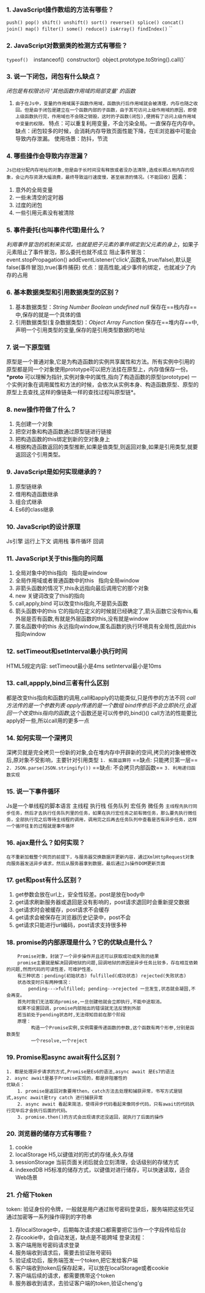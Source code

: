 ### 1. JavaScript操作数组的方法有哪些？
`push()
pop()
shift()
unshift()
sort()
reverse()
splice()
concat()
join()
map()
filter()
some()
reduce()
isArray()
findIndex()`
``
### 2. JavaScript对数据类的检测方式有哪些？
`typeof() 
`instanceof()`
`constructor()`
`object.prototype.toString().call()`                     
### 3. 说一下闭包，闭包有什么缺点？
*闭包是有权限访问 '其他函数作用域的局部变量' 的函数*
1. `由于在Js中，变量的作用域属于函数作用域，函数执行后作用域就会被清理，内存也随之收回。但是由于闭包是建立在一个函数内部的子函数，由于其可访问上级作用域的原因，即使上级函数执行完，作用域也不会随之销毁，这时的子函数(闭包),便拥有了访问上级作用域中变量的权限。`
特点：可以重复利用变量，不会污染全局。一直保存在内存中。
缺点：闭包较多的时候，会消耗内存导致页面性能下降，在IE浏览器中可能会导致内存泄漏。
使用场景：防抖，节流
### 4. 哪些操作会导致内存泄漏？
`Js已经分配内存地址的对象,但是由于长时间没有释放或者没办法清除,造成长期占用内存的现象，会让内存资源大幅浪费，最终导致运行速度慢，甚至崩溃的情况。(不能回收)`
因素：
1. 意外的全局变量
2. 一些未清空的定时器
3. 过度的闭包
4. 一些引用元素没有被清除
### 5. 事件委托(也叫事件代理)是什么？
*利用事件冒泡的机制来实现，也就是把子元素的事件绑定到父元素的身上*，如果子元素阻止了事件冒泡，那么委托也就不成立
阻止事件冒泡：event.stopPropagation()
addEventListener('click',函数名,true/false),默认是false(事件冒泡),true(事件捕获)
优点：提高性能,减少事件的绑定，也就减少了内存的占用
### 6. 基本数据类型和引用数据类型的区别？
1. 基本数据类型：*String Number Boolean undefined null*
保存在==栈内存==中,保存的就是一个具体的值
2. 引用数据类型(复杂数据类型)：*Object Array Function*
保存在==堆内存==中,声明一个引用类型的变量,保存的是引用类型数据的地址
### 7. 说一下原型链
原型是一个普通对象,它是为构造函数的实例共享属性和方法。所有实例中引用的原型都是同一个对象使用prototype可以把方法挂在原型上，内存值保存一份。
__*proto__ 可以理解为指针,实例对象中的属性,指向了构造函数的原型(prototype)
一个实例对象在调用属性和方法的时候，会依次从实例本身、构造函数原型、原型的原型上去查找,这样的像链条一样的查找过程叫原型链*。

### ​8. new操作符做了什么？
1. 先创建一个对象
2. 把空对象和构造函数通过原型链进行链接
3. 把构造函数的this绑定到新的空对象身上
4. 根据构造函数返回的类型推断,如果是值类型,则返回对象,如果是引用类型,就要返回这个引用类型。
### 9. JavaScript是如何实现继承的？
1. 原型链继承
2. 借用构造函数继承
3. 组合式继承
4. Es6的class继承
### 10. JavaScript的设计原理
Js引擎 运行上下文 调用栈 事件循环 回调
### 11. JavaScript关于this指向的问题
1. 全局对象中的this指向
   指向是window
2. 全局作用域或者普通函数中的this
   指向全局window
3. 非箭头函数的情况下,this永远指向最后调用它的那个对象
4. new 关键词改变了this的指向
5. call,apply,bind 可以改变this指向,不是箭头函数
6. 箭头函数中的this
    它的指向在定义的时候就已经确定了,箭头函数它没有this,看外层是否有函数,有就是外层函数的this,没有就是window
7. 匿名函数中的this
    永远指向window,匿名函数的执行环境具有全局性,因此this指向window
### 12. setTimeout和setInterval最小执行时间
HTML5规定内容:
setTimeout最小是4ms
setInterval最小是10ms
### 13. call,appply,bind三者有什么区别
都是改变this指向和函数的调用,call和apply的功能类似,只是传参的方法不同
*call方法传的是一个参数列表*
*apply传递的是一个数组*
*bind传参后不会立即执行,会返回一个改变this指向的函数*,这个函数还是可以传参的,bind()()
call方法的性能要比apply好一些,所以call用的更多一点
### ​14. 如何实现一个深拷贝
深拷贝就是完全拷贝一份新的对象,会在堆内存中开辟新的空间,拷贝的对象被修改后,原对象不受影响，主要针对引用类型
`1. 拓展运算符`
==缺点: 只能拷贝第一层==
`2. JSON.parse(JSON.stringify())`
==缺点: 不会拷贝内部函数==
`3. 利用递归函数实现`
### 15. 说一下事件循环
Js是一个单线程的脚本语言
主线程 执行栈 任务队列 宏任务 微任务
`主线程先执行同步任务，然后才去执行任务队列里的任务，如果在执行宏任务之前有微任务，那么要先执行微任务，全部执行完之后等待主线程的调用，调用完之后再去任务队列中查看是否有异步任务，这样一个循环往复的过程就是事件循环`
### 16. ajax是什么？如何实现？
`在不重新加载整个网页的前提下，与服务器交换数据并更新内容，通过XmlHttpRequest对象向服务器发送异步请求，然后从服务器拿到数据，最后通过Js操作DOM更新页面`
### 17. get和post有什么区别？
1. get参数会放在url上，安全性较差。post是放在body中
2. get请求刷新服务器或退回是没有影响的，post请求退回时会重新提交数据
3. get请求时会被缓存，post请求不会缓存
4. get请求会被保存在浏览器历史记录中，post不会
5. get请求只能进行url编码，post请求支持很多种
### 18.  promise的内部原理是什么？它的优缺点是什么？
		Promise对象，封装了一个异步操作并且还可以获取成功或失败的结果
		promise主要就是解决回调地狱的问题,回调地狱的原因是异步任务比较多，存在相互依赖的问题,然而代码的可读性差，可维护性差。
		有三种状态：pending(初始状态) fulfilled(成功状态) rejected(失败状态)
		状态改变时只有两种情况：
			pending--->fulfilled; pending-->rejected 一旦发生,状态就会凝固,不会再变。
		首先时我们无法取消promise,一旦创建他就会立即执行,不能中途取消。
		如果不设置回调，promise内部抛出的错误就无法反馈到外部
		若当前处于pending状态时,无法得知目前在那个阶段
		原理：
		     构造一个Promise实例,实例需要传递函数的参数,这个函数有两个形参,分别是函数类型
		     一个resolve,一个reject
### 19. Promise和async await有什么区别？
	1. 都是处理异步请求的方式,Promise是Es6的语法,async await 是Es7的语法
	2. async await是基于Promise实现的，都是非阻塞性的
	优缺点：
		1. promise是返回对象要用then，catch方法去处理和捕获异常，书写方式是链式,async await是try catch 进行捕获异常
		2. async await 看起来简洁，使得异步代码看起来像同步代码，只有await的代码执行完毕后才会执行后面的代码。
		3. promise.then()的方式会出现请求还没返回，就执行了后面的操作
### 20. 浏览器的储存方式有哪些？
1. cookie
2. localStorage
H5,以键值对的形式的存储,永久存储
3. sessionStorage
当前页面关闭后就会立刻清理，会话级别的存储方式
4. indexedDB
H5标准的储存方式，以键值对进行储存，可以快速读取，适合Web场景

### 21. 介绍下token
token: 验证身份的令牌，一般就是用户通过账号密码登录后，服务端把这些凭证通过加密等一系列操作得到的字符串
1. 存localStorage中，后期每次请求接口都需要把它当作一个字段传给后台
2. 存cookie中，会自动发送，缺点是不能跨域
登录流程：
1. 客户端用账号密码请求登录
2. 服务端收到请求后，需要去验证账号密码
3. 验证成功后，服务端签发一个token,把它发给客户端
4. 客户端收到token后保存起来，可以放在localStorage或者cookie
5. 客户端后续的请求，都需要携带这个token
6. 服务器收到请求，去验证客户端的token,验证cheng'g